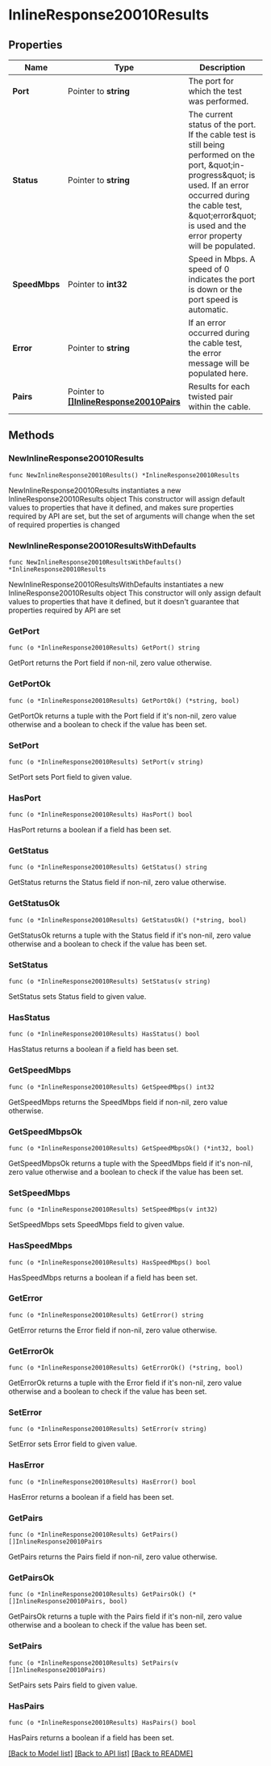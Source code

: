 # InlineResponse20010Results

## Properties

Name | Type | Description | Notes
------------ | ------------- | ------------- | -------------
**Port** | Pointer to **string** | The port for which the test was performed. | [optional] 
**Status** | Pointer to **string** | The current status of the port. If the cable test is still being performed on the port, \&quot;in-progress\&quot; is used. If an error occurred during the cable test, \&quot;error\&quot; is used and the error property will be populated. | [optional] 
**SpeedMbps** | Pointer to **int32** | Speed in Mbps.  A speed of 0 indicates the port is down or the port speed is automatic. | [optional] 
**Error** | Pointer to **string** | If an error occurred during the cable test, the error message will be populated here. | [optional] 
**Pairs** | Pointer to [**[]InlineResponse20010Pairs**](InlineResponse20010Pairs.md) | Results for each twisted pair within the cable. | [optional] 

## Methods

### NewInlineResponse20010Results

`func NewInlineResponse20010Results() *InlineResponse20010Results`

NewInlineResponse20010Results instantiates a new InlineResponse20010Results object
This constructor will assign default values to properties that have it defined,
and makes sure properties required by API are set, but the set of arguments
will change when the set of required properties is changed

### NewInlineResponse20010ResultsWithDefaults

`func NewInlineResponse20010ResultsWithDefaults() *InlineResponse20010Results`

NewInlineResponse20010ResultsWithDefaults instantiates a new InlineResponse20010Results object
This constructor will only assign default values to properties that have it defined,
but it doesn't guarantee that properties required by API are set

### GetPort

`func (o *InlineResponse20010Results) GetPort() string`

GetPort returns the Port field if non-nil, zero value otherwise.

### GetPortOk

`func (o *InlineResponse20010Results) GetPortOk() (*string, bool)`

GetPortOk returns a tuple with the Port field if it's non-nil, zero value otherwise
and a boolean to check if the value has been set.

### SetPort

`func (o *InlineResponse20010Results) SetPort(v string)`

SetPort sets Port field to given value.

### HasPort

`func (o *InlineResponse20010Results) HasPort() bool`

HasPort returns a boolean if a field has been set.

### GetStatus

`func (o *InlineResponse20010Results) GetStatus() string`

GetStatus returns the Status field if non-nil, zero value otherwise.

### GetStatusOk

`func (o *InlineResponse20010Results) GetStatusOk() (*string, bool)`

GetStatusOk returns a tuple with the Status field if it's non-nil, zero value otherwise
and a boolean to check if the value has been set.

### SetStatus

`func (o *InlineResponse20010Results) SetStatus(v string)`

SetStatus sets Status field to given value.

### HasStatus

`func (o *InlineResponse20010Results) HasStatus() bool`

HasStatus returns a boolean if a field has been set.

### GetSpeedMbps

`func (o *InlineResponse20010Results) GetSpeedMbps() int32`

GetSpeedMbps returns the SpeedMbps field if non-nil, zero value otherwise.

### GetSpeedMbpsOk

`func (o *InlineResponse20010Results) GetSpeedMbpsOk() (*int32, bool)`

GetSpeedMbpsOk returns a tuple with the SpeedMbps field if it's non-nil, zero value otherwise
and a boolean to check if the value has been set.

### SetSpeedMbps

`func (o *InlineResponse20010Results) SetSpeedMbps(v int32)`

SetSpeedMbps sets SpeedMbps field to given value.

### HasSpeedMbps

`func (o *InlineResponse20010Results) HasSpeedMbps() bool`

HasSpeedMbps returns a boolean if a field has been set.

### GetError

`func (o *InlineResponse20010Results) GetError() string`

GetError returns the Error field if non-nil, zero value otherwise.

### GetErrorOk

`func (o *InlineResponse20010Results) GetErrorOk() (*string, bool)`

GetErrorOk returns a tuple with the Error field if it's non-nil, zero value otherwise
and a boolean to check if the value has been set.

### SetError

`func (o *InlineResponse20010Results) SetError(v string)`

SetError sets Error field to given value.

### HasError

`func (o *InlineResponse20010Results) HasError() bool`

HasError returns a boolean if a field has been set.

### GetPairs

`func (o *InlineResponse20010Results) GetPairs() []InlineResponse20010Pairs`

GetPairs returns the Pairs field if non-nil, zero value otherwise.

### GetPairsOk

`func (o *InlineResponse20010Results) GetPairsOk() (*[]InlineResponse20010Pairs, bool)`

GetPairsOk returns a tuple with the Pairs field if it's non-nil, zero value otherwise
and a boolean to check if the value has been set.

### SetPairs

`func (o *InlineResponse20010Results) SetPairs(v []InlineResponse20010Pairs)`

SetPairs sets Pairs field to given value.

### HasPairs

`func (o *InlineResponse20010Results) HasPairs() bool`

HasPairs returns a boolean if a field has been set.


[[Back to Model list]](../README.md#documentation-for-models) [[Back to API list]](../README.md#documentation-for-api-endpoints) [[Back to README]](../README.md)


